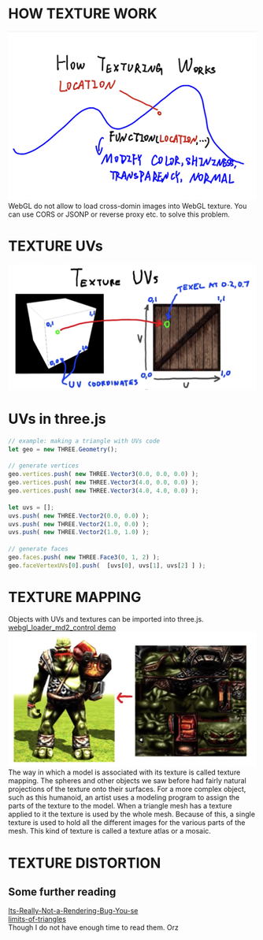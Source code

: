 # HOW TEXTURE WORK
![](./notes-pictures/texture-work.jpg)
WebGL do not allow to load cross-domin images into WebGL texture. You can use CORS or JSONP or reverse proxy etc. to solve this problem.

# TEXTURE UVs
![](notes-pictures/texture-UV.png)

# UVs in three.js
```javascript
// example: making a triangle with UVs code
let geo = new THREE.Geometry();

// generate vertices
geo.vertices.push( new THREE.Vector3(0.0, 0.0, 0.0) );
geo.vertices.push( new THREE.Vector3(4.0, 0.0, 0.0) );
geo.vertices.push( new THREE.Vector3(4.0, 4.0, 0.0) );

let uvs = [];
uvs.push( new THREE.Vector2(0.0, 0.0) );
uvs.push( new THREE.Vector2(1.0, 0.0) ); 
uvs.push( new THREE.Vector2(1.0, 1.0) ); 

// generate faces
geo.faces.push( new THREE.Face3(0, 1, 2) );
geo.faceVertexUVs[0].push(  [uvs[0], uvs[1], uvs[2] ] );
```

# TEXTURE MAPPING
Objects with UVs and textures can be imported into three.js. [webgl_loader_md2_control demo](https://threejs.org/examples/#webgl_loader_md2_control)   
![illustration of texture mapping](./notes-pictures/texture-mapping.png)  
The way in which a model is associated with its texture is called texture mapping. The spheres and other objects we saw before had fairly natural projections of the texture onto their surfaces. For a more complex object, such as this humanoid, an artist uses a modeling program to assign the parts of the texture to the model. When a triangle mesh has a texture applied to it the texture is used by the whole mesh. Because of this, a single texture is used to hold all the different images for the various parts of the mesh. This kind of texture is called a texture atlas or a mosaic.

# TEXTURE DISTORTION
## Some further reading
[Its-Really-Not-a-Rendering-Bug-You-se](https://www.geekshavefeelings.com/x/wp-content/uploads/2010/03/Its-Really-Not-a-Rendering-Bug-You-see....pdf)  
[limits-of-triangles](http://www.realtimerendering.com/blog/limits-of-triangles/)  
Though I do not have enough time to read them. Orz

